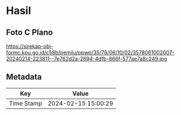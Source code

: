 # Hasil

## Foto C Plano

https://sirekap-obj-formc.kpu.go.id/c58b/pemilu/ppwp/35/78/06/10/02/3578061002007-20240214-223811--7e762d2a-2694-4dfb-866f-577ae7a8c249.jpg


## Metadata

| Key        | Value               |
| ---------- | ------------------- |
| Time Stamp | 2024-02-15 15:00:29 |



